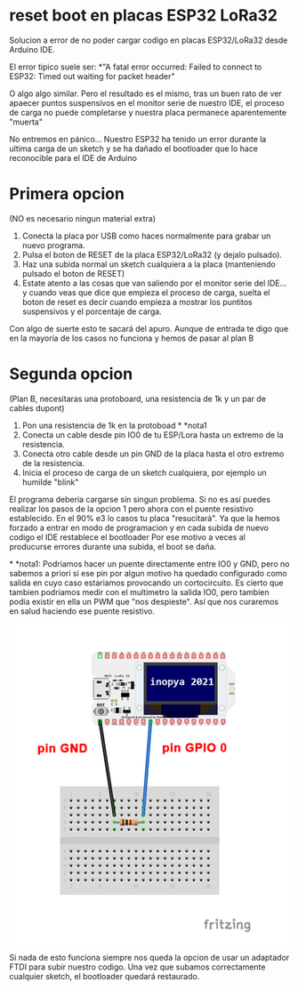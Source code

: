 # reset boot en placas ESP32 LoRa32
Solucion a error de no poder cargar codigo en placas ESP32/LoRa32 desde Arduino IDE.

El error tipico suele ser: 
*"A fatal error occurred: Failed to connect to ESP32: Timed out waiting for packet header" 

O algo  algo similar. Pero el resultado es el mismo, tras un buen rato de ver apaecer puntos suspensivos en el monitor serie de nuestro IDE, el proceso de carga no puede completarse y nuestra placa permanece aparentemente "muerta"

No entremos en pánico... Nuestro ESP32 ha tenido un error durante la ultima carga de un sketch y se ha dañado el bootloader que lo hace reconocible para el IDE de Arduino

# Primera opcion 
(NO es necesario ningun material extra)

1) Conecta la placa por USB como haces normalmente para grabar un nuevo programa.
2) Pulsa el boton de RESET de la placa ESP32/LoRa32 (y dejalo pulsado).
3) Haz una subida normal un sketch cualquiera a la placa (manteniendo pulsado el boton de RESET)
4) Estate atento a las cosas que van saliendo por el monitor serie del IDE...  y cuando veas que dice que empieza el proceso de carga, suelta el boton de reset
es decir cuando empieza a mostrar los puntitos suspensivos y el porcentaje de carga.

Con algo de suerte esto te sacará del apuro. Aunque de entrada te digo que en la mayoría de los casos no funciona y hemos de pasar al plan B

# Segunda opcion
(Plan B, necesitaras una protoboard, una resistencia de 1k y un par de cables dupont)

1) Pon una resistencia de 1k en la protoboad \* *nota1
2) Conecta un cable desde pin IO0 de tu ESP/Lora hasta un extremo de la resistencia.
3) Conecta otro cable desde un pin GND de la placa hasta el otro extremo de la resistencia.
4) Inicia el proceso de carga de un sketch cualquiera, por ejemplo un humilde "blink"

El programa deberia cargarse sin singun problema. Si no es así puedes realizar los pasos de la opcion 1 pero ahora con el puente resistivo establecido.
En el 90% e3 lo casos tu placa "resucitará". Ya que la hemos forzado a entrar en modo de programacion y en cada subida de nuevo codigo el IDE restablece el bootloader 
Por ese motivo a veces al producurse errores durante una subida, el boot se daña.

\* *nota1: Podriamos hacer un puente directamente entre IO0 y GND, pero no sabemos a priori si ese pin por algun motivo ha quedado configurado como salida en cuyo caso estariamos provocando un cortocircuito. Es cierto que tambien podriamos medir con el multimetro la salida IO0, pero tambien podia existir en ella un PWM que "nos despieste".
Así que nos curaremos en salud haciendo ese puente resistivo. 




![](./reset-bootloader-lora-esp-32.png)


Si nada de esto funciona siempre nos queda la opcion de usar un adaptador FTDI para subir nuestro codigo. Una vez que subamos correctamente cualquier sketch, el bootloader quedará restaurado.


